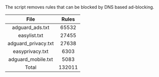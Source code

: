 The script removes rules that can be blocked by DNS based ad-blocking.


| File | Rules |
|:----:|:-----:|
| adguard_ads.txt | 65532 |
| easylist.txt | 27455 |
| adguard_privacy.txt | 27638 |
| easyprivacy.txt | 6303 |
| adguard_mobile.txt | 5083 |
| Total | 132011 |